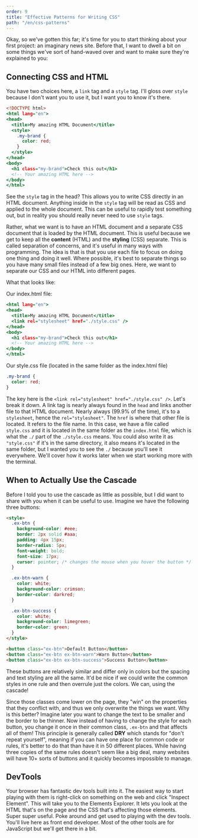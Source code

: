 ```yaml
---
order: 9
title: "Effective Patterns for Writing CSS"
path: "/en/css-patterns"
---
```


Okay, so we've gotten this far; it's time for you to start thinking about your first project: an imaginary news site. Before that, I want to dwell a bit on some things we've sort of hand-waved over and want to make sure they're explained to you:

## Connecting CSS and HTML

You have two choices here, a `link` tag and a `style` tag. I'll gloss over `style` because I don't want you to use it, but I want you to know it's there.

```htm
<!DOCTYPE html>
<html lang="en">
<head>
  <title>My amazing HTML Document</title>
  <style>
    .my-brand {
      color: red;
    }
  </style>
</head>
<body>
  <h1 class="my-brand">Check this out</h1>
  <!-- Your amazing HTML here -->
</body>
</html>
```

See the `style` tag in the head? This allows you to write CSS directly in an HTML document. Anything inside in the `style` tag will be read as CSS and applied to the whole document. This can be useful to rapidly test something out, but in reality you should really never need to use `style` tags.

Rather, what we want is to have an HTML document and a separate CSS document that is loaded by the HTML document. This is useful because we get to keep all the **content** (HTML) and the **styling** (CSS) separate. This is called separation of concerns, and it's useful in many ways with programming. The idea is that is that you use each file to focus on doing one thing and doing it well. Where possible, it's best to separate things so you have many small files instead of a few big ones. Here, we want to separate our CSS and our HTML into different pages.

What that looks like:

Our index.html file:

```htm
<html lang="en">
<head>
  <title>My amazing HTML Document</title>
  <link rel="stylesheet" href="./style.css" />
</head>
<body>
  <h1 class="my-brand">Check this out</h1>
  <!-- Your amazing HTML here -->
</body>
</html>
```

Our style.css file (located in the same folder as the index.html file)

```css
.my-brand {
  color: red;
}
```

The key here is the `<link rel="stylesheet" href="./style.css" />`. Let's break it down. A link tag is nearly always found in the `head` and links another file to that HTML document. Nearly always (99.9% of the time), it's to a `stylesheet`, hence the `rel="stylesheet"`. The `href` is where that other file is located. It refers to the file name. In this case, we have a file called `style.css` and it is located in the same folder as the `index.html` file, which is what the `./` part of the `./style.css` means. You could also write it as `"style.css"` if it's in the same directory, it also means it's located in the same folder, but I wanted you to see the `./` because you'll see it everywhere. We'll cover how it works later when we start working more with the terminal.

## When to Actually Use the Cascade

Before I told you to use the cascade as little as possible, but I did want to share with you when it can be useful to use. Imagine we have the following three buttons:

```html
<style>
  .ex-btn {
    background-color: #eee;
    border: 2px solid #aaa;
    padding: 4px 15px;
    border-radius: 5px;
    font-weight: bold;
    font-size: 17px;
    cursor: pointer; /* changes the mouse when you hover the button */
  }

  .ex-btn-warn {
    color: white;
    background-color: crimson;
    border-color: darkred;
  }

  .ex-btn-success {
    color: white;
    background-color: limegreen;
    border-color: green;
  }
</style>

<button class="ex-btn">Default Button</button>
<button class="ex-btn ex-btn-warn">Warn Button</button>
<button class="ex-btn ex-btn-success">Success Button</button>
```

These buttons are relatively similar and differ only in colors but the spacing and text styling are all the same. It'd be nice if we could write the common styles in one rule and then overrule just the colors. We can, using the cascade!

Since those classes come lower on the page, they "win" on the properties that they conflict with, and thus we only overwrite the things we want. Why is this better? Imagine later you want to change the text to be smaller and the border to be thinner. Now instead of having to change the style for each button, you change it once in their common class, `.ex-btn` and that affects all of them! This principle is generally called **DRY** which stands for "don't repeat yourself", meaning if you can have one place for common code or rules, it's better to do that than have it in 50 different places. While having three copies of the same rules doesn't seem like a big deal, many websites will have 10+ sorts of buttons and it quickly becomes impossible to manage.

## DevTools

Your browser has fantastic dev tools built into it. The easiest way to start playing with them is right-click on something on the web and click "Inspect Element". This will take you to the Elements Explorer. It lets you look at the HTML that's on the page and the CSS that's affecting those elements. Super super useful. Poke around and get used to playing with the dev tools. You'll live here as front end developer. Most of the other tools are for JavaScript but we'll get there in a bit.

